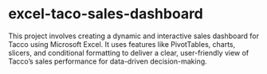 # excel-taco-sales-dashboard
This project involves creating a dynamic and interactive sales dashboard for Tacco using Microsoft Excel. It uses features like PivotTables, charts, slicers, and conditional formatting to deliver a clear, user-friendly view of Tacco’s sales performance for data-driven decision-making.
